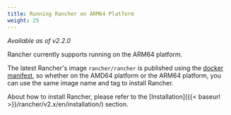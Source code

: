 ```yaml
---
title: Running Rancher on ARM64 Platform
weight: 25
---
```


_Available as of v2.2.0_

Rancher currently supports running on the ARM64 platform.  

The latest Rancher's image `rancher/rancher` is published using the [docker manifest](https://docs.docker.com/engine/reference/commandline/manifest/), so whether on the AMD64 platform or the ARM64 platform, you can use the same image name and tag to install Rancher.  

About how to install Rancher, please refer to the [Installation]({{< baseurl >}}/rancher/v2.x/en/installation/) section.
